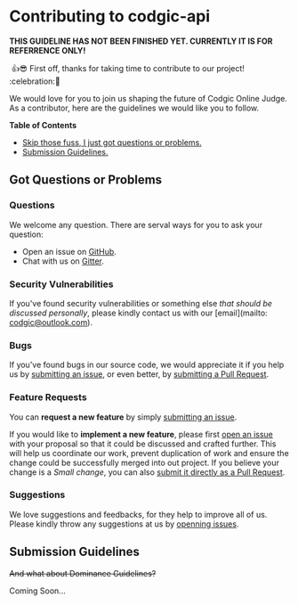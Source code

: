 # Contributing to codgic-api

**THIS GUIDELINE HAS NOT BEEN FINISHED YET. CURRENTLY IT IS FOR REFERRENCE ONLY!**

​ :+1::sunglasses: First off, thanks for taking time to contribute to our project! :celebration::tada:

We would love for you to join us shaping the future of Codgic Online Judge. As a contributor, here are the guidelines we would like you to follow.

**Table of Contents**

- [Skip those fuss, I just got questions or problems.](#got-questions-or-problems)
- [Submission Guidelines.](#submission-guidelines)





## Got Questions or Problems

### Questions

We welcome any question. There are serval ways for you to ask your question:

- Open an issue on [GitHub](https://github.com/Codgic/codgic-api/issues).
- Chat with us on [Gitter](https://gitter.im/Codgic/codgic-api).

### Security Vulnerabilities

If you've found security vulnerabilities or something else *that should be discussed personally*, please kindly contact us with our [email](mailto: codgic@outlook.com).

### Bugs

If you've found bugs in our source code, we would appreciate it if you help us by [submitting an issue](https://github.com/Codgic/codgic-api), or even better, by [submitting a Pull Request](#submitting-pull-requests).

### Feature Requests

You can **request a new feature** by simply [submitting an issue](https://github.com/Codgic/codgic-api). 

If you would like to **implement a new feature**, please first [open an issue](https://github.com/Codgic/codgic-api/issues) with your proposal so that it could be discussed and crafted further. This will help us coordinate our work, prevent duplication of work and ensure the change could be successfully merged into out project. If you believe your change is a *Small change*, you can also [submit it directly as a Pull Request](#submitting-pull-requests).

### Suggestions

We love suggestions and feedbacks, for they help to improve all of us. Please kindly throw any suggestions at us by [openning issues](https://github.com/Codgic/codgic-api).



## Submission Guidelines

~~And what about Dominance Guidelines?~~

Coming Soon...